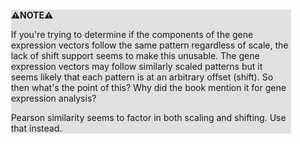 <div style="margin:2em; background-color: #e0e0e0;">

<strong>⚠️NOTE️️️⚠️</strong>

If you're trying to determine if the components of the gene expression vectors follow the same pattern regardless of scale, the lack of shift support seems to make this unusable. The gene expression vectors may follow similarly scaled patterns but it seems likely that each pattern is at an arbitrary offset (shift). So then what's the point of this? Why did the book mention it for gene expression analysis?

Pearson similarity seems to factor in both scaling and shifting. Use that instead.
</div>

